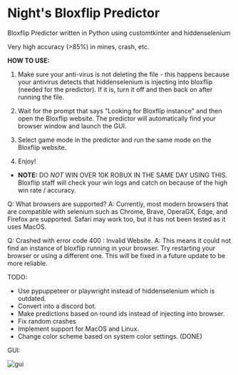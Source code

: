 # Night's Bloxflip Predictor

Bloxflip Predictor written in Python using customtkinter and hiddenselenium

Very high accuracy (>85%) in mines, crash, etc. 

**HOW TO USE:**
1. Make sure your anti-virus is not deleting the file - this happens because your antivirus detects that hiddenselenium is injecting into bloxflip (needed for the predictor). If it is, turn it off and then back on after running the file.

2. Wait for the prompt that says "Looking for Bloxflip instance" and then open the Bloxflip website. The predictor will automatically find your browser window and launch the GUI.

3. Select game mode in the predictor and run the same mode on the Bloxflip website.

4. Enjoy! 

- **NOTE:** DO *NOT* WIN OVER 10K ROBUX IN THE SAME DAY USING THIS. Bloxflip staff will check your win logs and catch on because of the high win rate / accuracy.

Q: What browsers are supported?
A: Currently, most modern browsers that are compatible with selenium such as Chrome, Brave, OperaGX, Edge, and Firefox are supported. Safari may work too, but it has not been tested as it uses MacOS.

Q: Crashed with error code 400 : Invalid Website.
A: This means it could not find an instance of bloxflip running in your browser. Try restarting your browser or using a different one. This will be fixed in a future update to be more reliable.

TODO:
- Use pypuppeteer or playwright instead of hiddenselenium which is outdated.
- Convert into a discord bot.
- Make predictions based on round ids instead of injecting into browser.
- Fix random crashes 
- Implement support for MacOS and Linux.
- Change color scheme based on system color settings. (DONE)

GUI:

![gui](https://user-images.githubusercontent.com/127027405/226115440-d5765159-8c2d-4e60-bae4-5c5b69d69976.png)
